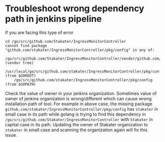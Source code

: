 # Troubleshoot wrong dependency path in jenkins pipeline

If you are facing this type of error

```text
cd /go/src/github.com/Stakater/IngressMonitorController
cannot find package "github.com/stakater/IngressMonitorController/pkg/config" in any of:
	/go/src/github.com/Stakater/IngressMonitorController/vendor/github.com/stakater/IngressMonitorController/pkg/config (vendor tree)
	/usr/local/go/src/github.com/stakater/IngressMonitorController/pkg/config (from $GOROOT)
	/go/src/github.com/stakater/IngressMonitorController/pkg/config (from $GOPATH)
```

Check the value of owner in your jenkins organization. Sometimes value of owner of jenkins organization is wrong/different which can cause wrong installation path of tool. For example in above case, the missing package `github.com/stakater/IngressMonitorController/pkg/config` has `stakater` in small case in its path while golang is trying to find this dependency in `/go/src/github.com/Stakater/IngressMonitorController` with `Stakater` in capital case in its path. 
Updating the owner of Stakater organization to `stakater` in small case and scanning the organization again will fix this issue.